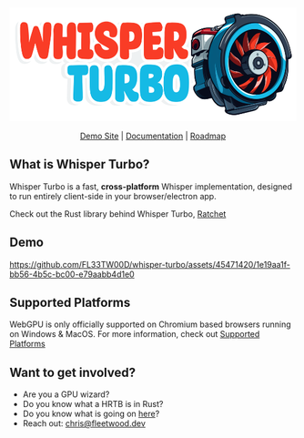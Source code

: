 <div align="center">
<img width="550px" height="200px" src="https://github.com/FL33TW00D/whisper-turbo/raw/master/.github/whisper-turbo.png">
<p><a href="https://whisper-turbo.com">Demo Site</a> | <a href="https://ratchet.sh/whisper-turbo">Documentation</a> | <a href="https://github.com/users/FL33TW00D/projects/1">Roadmap</a></p>
</div>

## What is Whisper Turbo?

Whisper Turbo is a fast, **cross-platform** Whisper implementation, designed to run entirely client-side in your browser/electron app.


Check out the Rust library behind Whisper Turbo, [Ratchet](https://github.com/FL33TW00D/ratchet)

## Demo

https://github.com/FL33TW00D/whisper-turbo/assets/45471420/1e19aa1f-bb56-4b5c-bc00-e79aabb4d1e0

## Supported Platforms

WebGPU is only officially supported on Chromium based browsers running on Windows & MacOS.
For more information, check out [Supported Platforms](https://ratchet.sh/whisper-turbo/platforms)

## Want to get involved?

-   Are you a GPU wizard?
-   Do you know what a HRTB is in Rust?
-   Do you know what is going on [here](https://github.com/RuyiLi/cursed-typescript/blob/master/random/game-of-life.ts)?
-   Reach out: chris@fleetwood.dev
